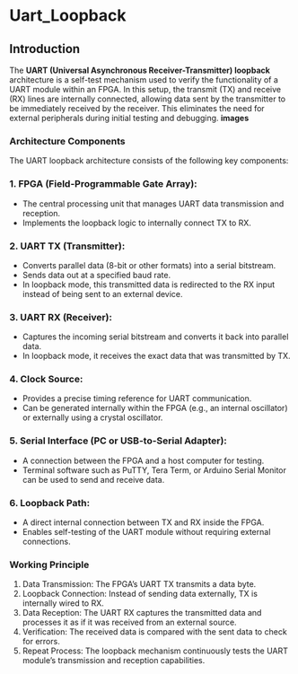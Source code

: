 # Uart_Loopback
## Introduction
The **UART (Universal Asynchronous Receiver-Transmitter) loopback** architecture is a self-test mechanism used to verify the functionality of a UART module within an FPGA. In this setup, the transmit (TX) and receive (RX) lines are internally connected, allowing data sent by the transmitter to be immediately received by the receiver. This eliminates the need for external peripherals during initial testing and debugging. 
**images**
### Architecture Components
The UART loopback architecture consists of the following key components:

### 1. FPGA (Field-Programmable Gate Array):
    
- The central processing unit that manages UART data transmission and reception.
 - Implements the loopback logic to internally connect TX to RX.
          
### 2. UART TX (Transmitter):
 - Converts parallel data (8-bit or other formats) into a serial bitstream.
 - Sends data out at a specified baud rate.
 - In loopback mode, this transmitted data is redirected to the RX input instead of being sent to an external device.
        
### 3. UART RX (Receiver):
  
- Captures the incoming serial bitstream and converts it back into parallel data.
- In loopback mode, it receives the exact data that was transmitted by TX.
### 4. Clock Source:
- Provides a precise timing reference for UART communication.
- Can be generated internally within the FPGA (e.g., an internal oscillator) or externally using a crystal oscillator.
  
### 5. Serial Interface (PC or USB-to-Serial Adapter):
- A connection between the FPGA and a host computer for testing.
- Terminal software such as PuTTY, Tera Term, or Arduino Serial Monitor can be used to send and receive data.
 ### 6. Loopback Path:
 - A direct internal connection between TX and RX inside the FPGA.
- Enables self-testing of the UART module without requiring external connections.
### Working Principle
1. Data Transmission: The FPGA’s UART TX transmits a data byte.
2. Loopback Connection: Instead of sending data externally, TX is internally wired to RX.
3. Data Reception: The UART RX captures the transmitted data and processes it as if it was received from an external source.
4. Verification: The received data is compared with the sent data to check for errors.
5. Repeat Process: The loopback mechanism continuously tests the UART module’s transmission and reception capabilities.
